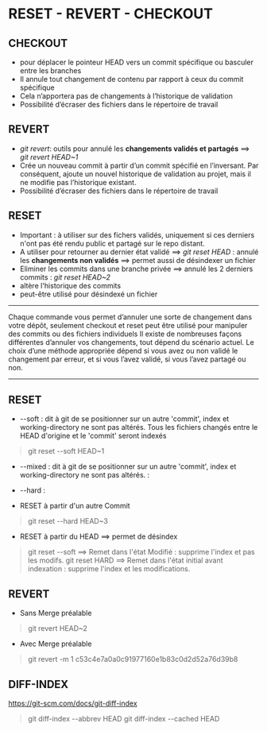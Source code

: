 RESET - REVERT - CHECKOUT
=========================

## CHECKOUT
* pour déplacer le pointeur HEAD vers un commit spécifique ou basculer entre les branches
* Il annule tout changement de contenu par rapport à ceux du commit spécifique
* Cela n’apportera pas de changements à l’historique de validation
* Possibilité d’écraser des fichiers dans le répertoire de travail

## REVERT
* *git revert*: outils pour annulé les **changements validés et partagés** ==> *git revert HEAD~1*
* Crée un nouveau commit à partir d’un commit spécifié en l’inversant. Par conséquent, ajoute un nouvel historique de validation au projet, mais il ne modifie pas l’historique existant.
* Possibilité d’écraser des fichiers dans le répertoire de travail

## RESET
* Important : à utiliser sur des fichers validés, uniquement si ces derniers n'ont pas été rendu public et partagé sur le repo distant.
* A utiliser pour retourner au dernier état validé
==> *git reset HEAD* : annulé les **changements non validés**
==> permet aussi de désindexer un fichier
* Eliminer les commits dans une branche privée
==> annulé les 2 derniers commits : *git reset HEAD~2*
* altère l'historique des commits
* peut-être utilisé pour désindexé un fichier

---

Chaque commande vous permet d’annuler une sorte de changement dans votre dépôt, seulement checkout et reset peut être utilisé pour manipuler des commits ou des fichiers individuels
Il existe de nombreuses façons différentes d’annuler vos changements, tout dépend du scénario actuel. Le choix d’une méthode appropriée dépend si vous avez ou non validé le changement par erreur, et si vous l’avez validé, si vous l’avez partagé ou non.

---
## RESET


* --soft : dit à git de se positionner sur un autre 'commit', index et working-directory ne sont pas altérés.
Tous les fichiers changés entre le HEAD d'origine et le 'commit' seront indexés
> git reset --soft HEAD~1

* --mixed : dit à git de se positionner sur un autre 'commit', index et working-directory ne sont pas altérés.
: 
* --hard :


* RESET à partir d'un autre Commit

> git reset --hard HEAD~3

* RESET à partir du HEAD ==> permet de désindex
> git reset --soft
==> Remet dans l'état Modifié : supprime l'index et pas les modifs.
> git reset HARD
==> Remet dans l'état initial avant indexation : supprime l'index et les modifications.

## REVERT
* Sans Merge préalable
> git revert HEAD~2
* Avec Merge préalable
> git revert -m 1 c53c4e7a0a0c91977160e1b83c0d2d52a76d39b8



## DIFF-INDEX
https://git-scm.com/docs/git-diff-index
> git diff-index --abbrev HEAD
> git diff-index --cached HEAD
